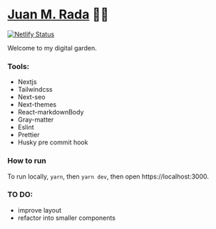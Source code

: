 # [Juan M. Rada](https://www.juanmrada.com/) 🧑‍🔬

[![Netlify Status](https://api.netlify.com/api/v1/badges/dba56373-62fa-4d6a-8934-250773d1c97e/deploy-status)](https://app.netlify.com/sites/juanmrada/deploys)

Welcome to my digital garden.

### Tools:

-   Nextjs
-   Tailwindcss
-   Next-seo
-   Next-themes
-   React-markdownBody
-   Gray-matter
-   Eslint
-   Prettier
-   Husky pre commit hook

### How to run

To run locally, `yarn`, then `yarn dev`, then open https://localhost:3000.

### TO DO:

-   improve layout
-   refactor into smaller components
